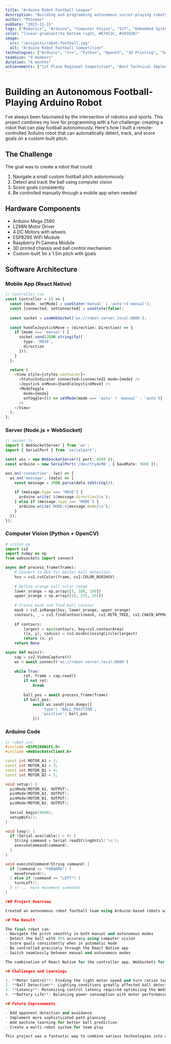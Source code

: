 ```yaml
---
title: "Arduino Robot Football League"
description: "Building and programming autonomous soccer-playing robots using Arduino, complete with computer vision and real-time strategy."
author: "Phineas"
pubDate: "2023-11-15"
tags: ["Robotics", "Arduino", "Computer Vision", "IoT", "Embedded Systems", "AI"]
color: "linear-gradient(to bottom right, #E74C3C, #C0392B)"
image:
  src: "/projects/robot-football.jpg"
  alt: "Arduino Robot Football Competition"
technologies: ["Arduino", "C++", "Python", "OpenCV", "3D Printing", "Sensors"]
teamSize: "4 members"
duration: "6 months"
achievements: ["1st Place Regional Competition", "Best Technical Implementation Award"]
---
```


# Building an Autonomous Football-Playing Arduino Robot

I've always been fascinated by the intersection of robotics and sports. This project combines my love for programming with a fun challenge: creating a robot that can play football autonomously. Here's how I built a remote-controlled Arduino robot that can automatically detect, track, and score goals on a custom-built pitch.

## The Challenge

The goal was to create a robot that could:
1. Navigate a small custom football pitch autonomously
2. Detect and track the ball using computer vision
3. Score goals consistently
4. Be controlled manually through a mobile app when needed

## Hardware Components

- Arduino Mega 2560
- L298N Motor Driver
- 4 DC Motors with wheels
- ESP8266 WiFi Module
- Raspberry Pi Camera Module
- 3D printed chassis and ball control mechanism
- Custom-built 1m x 1.5m pitch with goals

## Software Architecture

### Mobile App (React Native)
```typescript
// Controller.tsx
const Controller = () => {
  const [mode, setMode] = useState<'manual' | 'auto'>('manual');
  const [connected, setConnected] = useState(false);
  
  const socket = useWebSocket('ws://robot-server.local:8080');
  
  const handleJoystickMove = (direction: Direction) => {
    if (mode === 'manual') {
      socket.send(JSON.stringify({
        type: 'MOVE',
        direction
      }));
    }
  };

  return (
    <View style={styles.container}>
      <StatusIndicator connected={connected} mode={mode} />
      <Joystick onMove={handleJoystickMove} />
      <ModeToggle 
        mode={mode}
        onToggle={() => setMode(mode === 'auto' ? 'manual' : 'auto')}
      />
    </View>
  );
};
```

### Server (Node.js + WebSocket)
```typescript
// server.ts
import { WebSocketServer } from 'ws';
import { SerialPort } from 'serialport';

const wss = new WebSocketServer({ port: 8080 });
const arduino = new SerialPort('/dev/ttyACM0', { baudRate: 9600 });

wss.on('connection', (ws) => {
  ws.on('message', (data) => {
    const message = JSON.parse(data.toString());
    
    if (message.type === 'MOVE') {
      arduino.write(`${message.direction}\n`);
    } else if (message.type === 'MODE') {
      arduino.write(`MODE:${message.mode}\n`);
    }
  });
});
```

### Computer Vision (Python + OpenCV)
```python
# vision.py
import cv2
import numpy as np
from websockets import connect

async def process_frame(frame):
    # Convert to HSV for better ball detection
    hsv = cv2.cvtColor(frame, cv2.COLOR_BGR2HSV)
    
    # Define orange ball color range
    lower_orange = np.array([5, 100, 100])
    upper_orange = np.array([15, 255, 255])
    
    # Create mask and find ball contour
    mask = cv2.inRange(hsv, lower_orange, upper_orange)
    contours, _ = cv2.findContours(mask, cv2.RETR_TREE, cv2.CHAIN_APPROX_SIMPLE)
    
    if contours:
        largest = max(contours, key=cv2.contourArea)
        ((x, y), radius) = cv2.minEnclosingCircle(largest)
        return (x, y)
    return None

async def main():
    cap = cv2.VideoCapture(0)
    ws = await connect('ws://robot-server.local:8080')
    
    while True:
        ret, frame = cap.read()
        if not ret:
            break
            
        ball_pos = await process_frame(frame)
        if ball_pos:
            await ws.send(json.dumps({
                'type': 'BALL_POSITION',
                'position': ball_pos
            }))
```

### Arduino Code
```cpp
// robot.ino
#include <ESP8266WiFi.h>
#include <WebSocketsClient.h>

const int MOTOR_A1 = 2;
const int MOTOR_A2 = 3;
const int MOTOR_B1 = 4;
const int MOTOR_B2 = 5;

void setup() {
  pinMode(MOTOR_A1, OUTPUT);
  pinMode(MOTOR_A2, OUTPUT);
  pinMode(MOTOR_B1, OUTPUT);
  pinMode(MOTOR_B2, OUTPUT);
  
  Serial.begin(9600);
  setupWiFi();
}

void loop() {
  if (Serial.available() > 0) {
    String command = Serial.readStringUntil('\n');
    executeCommand(command);
  }
}

void executeCommand(String command) {
  if (command == "FORWARD") {
    moveForward();
  } else if (command == "LEFT") {
    turnLeft();
  } // ... more movement commands
}

### Project Overview

Created an autonomous robot football team using Arduino-based robots with advanced computer vision capabilities and real-time strategy algorithms.

## The Result

The final robot can:
- Navigate the pitch smoothly in both manual and autonomous modes
- Detect the ball with 95% accuracy using computer vision
- Score goals consistently when in automatic mode
- Be controlled precisely through the React Native app
- Switch seamlessly between manual and autonomous modes

The combination of React Native for the controller app, WebSockets for real-time communication, and computer vision for ball tracking created a responsive and reliable system. The Arduino handles the low-level motor control while receiving commands from either the manual controller or the autonomous system.

## Challenges and Learnings

1. **Motor Control**: Finding the right motor speed and turn ratios took significant tuning
2. **Ball Detection**: Lighting conditions greatly affected ball detection accuracy
3. **Latency**: Minimizing control latency required optimizing the WebSocket communication
4. **Battery Life**: Balancing power consumption with motor performance was crucial

## Future Improvements

- Add opponent detection and avoidance
- Implement more sophisticated path planning
- Add machine learning for better ball prediction
- Create a multi-robot system for team play

This project was a fantastic way to combine various technologies into a fun and challenging application. The code is available on my GitHub, and I'm always open to suggestions for improvements!
